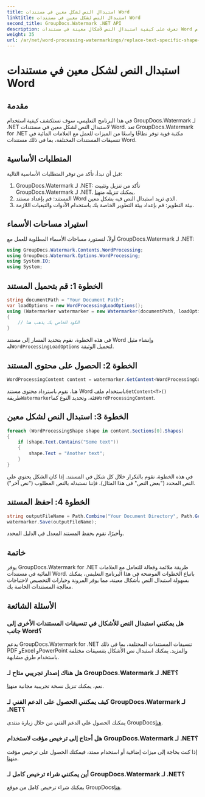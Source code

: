 ```yaml
---
title: استبدال النص لشكل معين في مستندات Word
linktitle: استبدال النص لشكل معين في مستندات Word
second_title: GroupDocs.Watermark .NET API
description: تعرف على كيفية استبدال النص لأشكال معينة في مستندات Word باستخدام GroupDocs.Watermark لـ .NET. اتبع البرنامج التعليمي خطوة بخطوة.
weight: 35
url: /ar/net/word-processing-watermarkings/replace-text-specific-shape-word-docs/
---
```


# استبدال النص لشكل معين في مستندات Word

## مقدمة
في هذا البرنامج التعليمي، سوف نستكشف كيفية استخدام GroupDocs.Watermark لـ .NET لاستبدال النص لشكل معين في مستندات Word. تعد GroupDocs.Watermark for .NET مكتبة قوية توفر نطاقًا واسعًا من الميزات للعمل مع العلامات المائية في تنسيقات المستندات المختلفة، بما في ذلك مستندات Word.
## المتطلبات الأساسية
قبل أن نبدأ، تأكد من توفر المتطلبات الأساسية التالية:
1.  GroupDocs.Watermark لـ .NET: تأكد من تنزيل وتثبيت GroupDocs.Watermark لـ .NET. يمكنك تنزيله من[هنا](https://releases.groupdocs.com/Watermark/net/).
2. المستند: قم بإعداد مستند Word الذي تريد استبدال النص فيه بشكل معين.
3. بيئة التطوير: قم بإعداد بيئة التطوير الخاصة بك باستخدام الأدوات والتبعيات اللازمة.

## استيراد مساحات الأسماء
أولاً، لنستورد مساحات الأسماء المطلوبة للعمل مع GroupDocs.Watermark لـ .NET:
```csharp
using GroupDocs.Watermark.Contents.WordProcessing;
using GroupDocs.Watermark.Options.WordProcessing;
using System.IO;
using System;
```
## الخطوة 1: قم بتحميل المستند
```csharp
string documentPath = "Your Document Path";
var loadOptions = new WordProcessingLoadOptions();
using (Watermarker watermarker = new Watermarker(documentPath, loadOptions))
{
    // الكود الخاص بك يذهب هنا
}
```
 في هذه الخطوة، نقوم بتحديد المسار إلى مستند Word وإنشاء مثيل له`WordProcessingLoadOptions` لتحميل الوثيقة.
## الخطوة 2: الحصول على محتوى المستند
```csharp
WordProcessingContent content = watermarker.GetContent<WordProcessingContent>();
```
 هنا، نقوم باسترداد محتوى مستند Word باستخدام ملف`GetContent<T>()` طريقة`Watermarker`فئة، وتحديد النوع كما`WordProcessingContent`.
## الخطوة 3: استبدال النص لشكل معين
```csharp
foreach (WordProcessingShape shape in content.Sections[0].Shapes)
{
    if (shape.Text.Contains("Some text"))
    {
        shape.Text = "Another text";
    }
}
```
في هذه الخطوة، نقوم بالتكرار خلال كل شكل في المستند. إذا كان الشكل يحتوي على النص المحدد ("بعض النص" في هذا المثال)، فإننا نستبدله بالنص المطلوب ("نص آخر").
## الخطوة 4: احفظ المستند
```csharp
string outputFileName = Path.Combine("Your Document Directory", Path.GetFileName(documentPath));
watermarker.Save(outputFileName);
```
وأخيرًا، نقوم بحفظ المستند المعدل في الدليل المحدد.

## خاتمة
يوفر GroupDocs.Watermark for .NET طريقة ملائمة وفعالة للتعامل مع العلامات المائية في مستندات Word. باتباع الخطوات الموضحة في هذا البرنامج التعليمي، يمكنك بسهولة استبدال النص بأشكال معينة، مما يوفر المرونة وخيارات التخصيص لاحتياجات معالجة المستندات الخاصة بك.
## الأسئلة الشائعة
### هل يمكنني استبدال النص للأشكال في تنسيقات المستندات الأخرى إلى جانب Word؟
يدعم GroupDocs.Watermark for .NET تنسيقات المستندات المختلفة، بما في ذلك PDF وExcel وPowerPoint والمزيد. يمكنك استبدال نص الأشكال بتنسيقات مختلفة باستخدام طرق مشابهة.
### هل هناك إصدار تجريبي متاح لـ GroupDocs.Watermark لـ .NET؟
 نعم، يمكنك تنزيل نسخة تجريبية مجانية من[هنا](https://releases.groupdocs.com/).
### كيف يمكنني الحصول على الدعم الفني لـ GroupDocs.Watermark لـ .NET؟
يمكنك الحصول على الدعم الفني من خلال زيارة منتدى GroupDocs[هنا](https://forum.groupdocs.com/c/watermark/19).
### هل أحتاج إلى ترخيص مؤقت لاستخدام GroupDocs.Watermark لـ .NET؟
 إذا كنت بحاجة إلى ميزات إضافية أو استخدام ممتد، فيمكنك الحصول على ترخيص مؤقت من[هنا](https://purchase.groupdocs.com/temporary-license/).
### أين يمكنني شراء ترخيص كامل لـ GroupDocs.Watermark لـ .NET؟
 يمكنك شراء ترخيص كامل من موقع GroupDocs[هنا](https://purchase.groupdocs.com/buy).